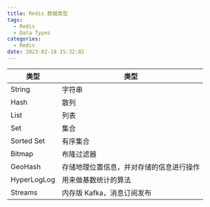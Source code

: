```yaml
---
title: Redis 数据类型
tags:
  - Redis
  - Data Types
categories:
  - Redis
date: 2023-02-18 15:32:02
---
```


| 类型        | 类型                                     |
| ----------- | ---------------------------------------- |
| String      | 字符串                                   |
| Hash        | 散列                                     |
| List        | 列表                                     |
| Set         | 集合                                     |
| Sorted Set  | 有序集合                                 |
| Bitmap      | 布隆过滤器                               |
| GeoHash     | 存储地理位置信息，并对存储的信息进行操作 |
| HyperLogLog | 用来做基数统计的算法                     |
| Streams     | 内存版 Kafka，消息订阅发布               |
